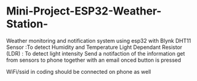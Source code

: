 # Mini-Project-ESP32-Weather-Station-
Weather monitoring and notification system using esp32 with Blynk
DHT11 Sensor :To detect Humidity and Temperature
Light Dependant Resistor (LDR) : To detect light intensity
Send a notifaction of the information get from sensors to phone together with an email onced button is pressed

WiFi/ssid in coding should be connected on phone as well
